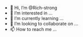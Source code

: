 - 👋 Hi, I’m @Rich-strong
- 👀 I’m interested in ...
- 🌱 I’m currently learning ...
- 💞️ I’m looking to collaborate on ...
- 📫 How to reach me ...

<!---
Rich-strong/Rich-strong is a ✨ special ✨ repository because its `README.md` (this file) appears on your GitHub profile.
You can click the Preview link to take a look at your changes.
--->

